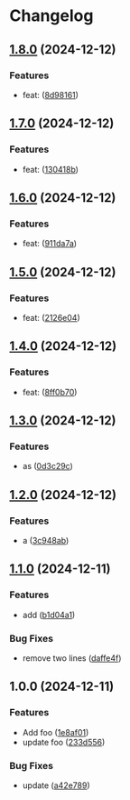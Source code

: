 # Changelog

## [1.8.0](https://github.com/gal-halevi/release-please-sandbox/compare/v1.7.0...v1.8.0) (2024-12-12)


### Features

* feat:  ([8d98161](https://github.com/gal-halevi/release-please-sandbox/commit/8d981617bb10ad74c3219597d7248275de437008))

## [1.7.0](https://github.com/gal-halevi/release-please-sandbox/compare/v1.6.0...v1.7.0) (2024-12-12)


### Features

* feat:  ([130418b](https://github.com/gal-halevi/release-please-sandbox/commit/130418be708956984f058ca972d8677c025c8062))

## [1.6.0](https://github.com/gal-halevi/release-please-sandbox/compare/v1.5.0...v1.6.0) (2024-12-12)


### Features

* feat:  ([911da7a](https://github.com/gal-halevi/release-please-sandbox/commit/911da7ab82b4d59a329ca6bbe339c79a6b0af97e))

## [1.5.0](https://github.com/gal-halevi/release-please-sandbox/compare/v1.4.0...v1.5.0) (2024-12-12)


### Features

* feat:  ([2126e04](https://github.com/gal-halevi/release-please-sandbox/commit/2126e04d5ea5fef816fe4e3671c9601d8e27f725))

## [1.4.0](https://github.com/gal-halevi/release-please-sandbox/compare/v1.3.0...v1.4.0) (2024-12-12)


### Features

* feat:  ([8ff0b70](https://github.com/gal-halevi/release-please-sandbox/commit/8ff0b703cb205a0f8683e4a5d9770e4e5451c4b0))

## [1.3.0](https://github.com/gal-halevi/release-please-sandbox/compare/v1.2.0...v1.3.0) (2024-12-12)


### Features

* as ([0d3c29c](https://github.com/gal-halevi/release-please-sandbox/commit/0d3c29c5729bf9269862169d766959685e7b979c))

## [1.2.0](https://github.com/gal-halevi/release-please-sandbox/compare/v1.1.0...v1.2.0) (2024-12-12)


### Features

* a ([3c948ab](https://github.com/gal-halevi/release-please-sandbox/commit/3c948abced8e2fb5f4ed31e1ffb9dabacd7ff11f))

## [1.1.0](https://github.com/gal-halevi/release-please-sandbox/compare/v1.0.0...v1.1.0) (2024-12-11)


### Features

* add ([b1d04a1](https://github.com/gal-halevi/release-please-sandbox/commit/b1d04a1811ce7942977704be34a178b546ad93dc))


### Bug Fixes

* remove two lines ([daffe4f](https://github.com/gal-halevi/release-please-sandbox/commit/daffe4f8aecef90b8eae0d335f00dc21b9ddfee6))

## 1.0.0 (2024-12-11)


### Features

* Add foo ([1e8af01](https://github.com/gal-halevi/release-please-sandbox/commit/1e8af011771e193ca8c38daeb760793de4a28818))
* update foo ([233d556](https://github.com/gal-halevi/release-please-sandbox/commit/233d556eb5820401416a0c43966194568e234dc5))


### Bug Fixes

* update ([a42e789](https://github.com/gal-halevi/release-please-sandbox/commit/a42e78942eddf2a6c666c73739c4503e5893a116))
